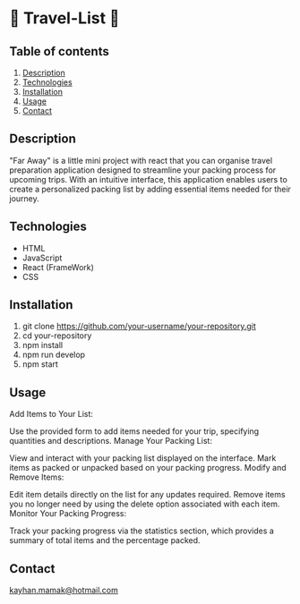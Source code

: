 # 🌴 Travel-List 🧳

## Table of contents

1. [Description](#description)
2. [Technologies](#technologies)
3. [Installation](#installation)
4. [Usage](#usage)
5. [Contact](#contact)

## Description

"Far Away" is a little mini project with react that you can organise travel preparation application designed to streamline your packing process for upcoming trips. With an intuitive interface, this application enables users to create a personalized packing list by adding essential items needed for their journey.

## Technologies

- HTML
- JavaScript
- React (FrameWork)
- CSS

## Installation

1. git clone https://github.com/your-username/your-repository.git
2. cd your-repository
3. npm install
4. npm run develop
5. npm start

## Usage

Add Items to Your List:

Use the provided form to add items needed for your trip, specifying quantities and descriptions.
Manage Your Packing List:

View and interact with your packing list displayed on the interface.
Mark items as packed or unpacked based on your packing progress.
Modify and Remove Items:

Edit item details directly on the list for any updates required.
Remove items you no longer need by using the delete option associated with each item.
Monitor Your Packing Progress:

Track your packing progress via the statistics section, which provides a summary of total items and the percentage packed.

## Contact

kayhan.mamak@hotmail.com
